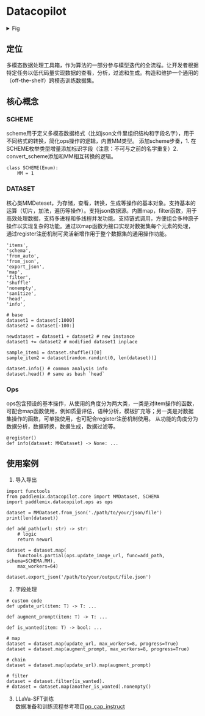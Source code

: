 
# Datacopilot

<details>
<summary>Fig</summary>

<div align="center">
  <img src="https://github.com/PaddlePaddle/PaddleMIX/assets/17582080/2a04529e-ed94-43a8-87a5-904c108517f0" width=500>
</div>

</details>

## 定位
多模态数据处理工具箱，作为算法的一部分参与模型迭代的全流程。让开发者根据特定任务以低代码量实现数据的查看，分析，过滤和生成。构造和维护一个通用的（off-the-shelf）跨模态训练数据集。

## 核心概念 

### SCHEME
scheme用于定义多模态数据格式（比如json文件里组织结构和字段名字），用于不同格式的转换，简化ops操作的逻辑，内置MM类型。
添加scheme步奏，1. 在SCHEME枚举类型增量添加标识字段（注意：不可与之前的名字重复）2. convert_scheme添加和MM相互转换的逻辑。
```
class SCHEME(Enum):
    MM = 1
```


### DATASET

核心类MMDeteset，为存储，查看，转换，生成等操作的基本对象。支持基本的运算（切片，加法，遍历等操作）。支持json数据源。内置map，filter函数，用于高效处理数据，支持多进程和多线程并发功能。支持链式调用，方便组合多种原子操作以实现复杂的功能。通过以map函数为接口实现对数据集每个元素的处理，通过register注册机制可灵活新增作用于整个数据集的通用操作功能。
```
'items',
'schema',
'from_auto',
'from_json',
'export_json',
'map',
'filter',
'shuffle'
'nonempty',
'sanitize',
'head',
'info',

# base
dataset1 = dataset[:1000]
dataset2 = dataset[-100:]

newdataset = dataset1 + dataset2 # new instance
dataset1 += dataset2 # modified dataset1 inplace

sample_item1 = dataset.shuffle()[0]
sample_item2 = dataset[random.randint(0, len(dataset))]

dataset.info() # common analysis info
dataset.head() # same as bash `head`
```


### Ops
ops包含预设的基本操作，从使用的角度分为两大类，一类是对item操作的函数，可配合map函数使用，例如质量评估，语种分析，模板扩充等；另一类是对数据集操作的函数，可单独使用，也可配合register注册机制使用。
从功能的角度分为数据分析，数据转换，数据生成，数据过滤等。
```
@register()
def info(dataset: MMDataset) -> None: ...

```

## 使用案例
1. 导入导出  
```
import functools
from paddlemix.datacopilot.core import MMDataset, SCHEMA
import paddlemix.datacopilot.ops as ops

dataset = MMDataset.from_json('./path/to/your/json/file')
print(len(dataset))

def add_path(url: str) -> str:
    # logic
    return newurl

dataset = dataset.map(
    functools.partial(ops.update_image_url, func=add_path, schema=SCHEMA.MM),
    max_workers=64)

dataset.export_json('/path/to/your/output/file.json')
```

2. 字段处理  
```
# custom code 
def update_url(item: T) -> T: ...

def augment_prompt(item: T) -> T: ...

def is_wanted(item: T) -> bool: ...

# map
dataset = dataset.map(update_url, max_workers=8, progress=True)
dataset = dataset.map(augment_prompt, max_workers=8, progress=True)

# chain
dataset = dataset.map(update_url).map(augment_prompt)

# filter
dataset = dataset.filter(is_wanted).
# dataset = dataset.map(another_is_wanted).nonempty()
```

3. LLaVa-SFT训练  
数据准备和训练流程参考项目[pp_cap_instruct](https://aistudio.baidu.com/projectdetail/7917712)




